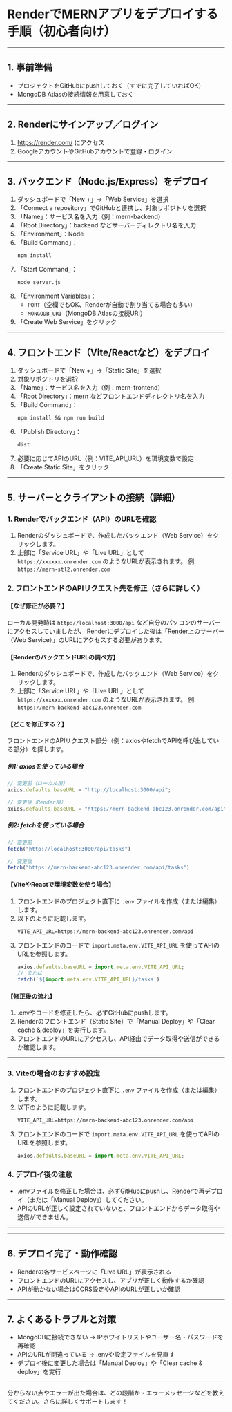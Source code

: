 # RenderでMERNアプリをデプロイする手順（初心者向け）

---

## 1. 事前準備
- プロジェクトをGitHubにpushしておく（すでに完了していればOK）
- MongoDB Atlasの接続情報を用意しておく

---

## 2. Renderにサインアップ／ログイン
1. https://render.com/ にアクセス
2. GoogleアカウントやGitHubアカウントで登録・ログイン

---

## 3. バックエンド（Node.js/Express）をデプロイ
1. ダッシュボードで「New +」→「Web Service」を選択
2. 「Connect a repository」でGitHubと連携し、対象リポジトリを選択
3. 「Name」：サービス名を入力（例：mern-backend）
4. 「Root Directory」：backend などサーバーディレクトリ名を入力
5. 「Environment」：Node
6. 「Build Command」：
   ```
   npm install
   ```
7. 「Start Command」：
   ```
   node server.js
   ```
8. 「Environment Variables」：
   - `PORT`（空欄でもOK、Renderが自動で割り当てる場合も多い）
   - `MONGODB_URI`（MongoDB Atlasの接続URI）
9. 「Create Web Service」をクリック

---

## 4. フロントエンド（Vite/Reactなど）をデプロイ
1. ダッシュボードで「New +」→「Static Site」を選択
2. 対象リポジトリを選択
3. 「Name」：サービス名を入力（例：mern-frontend）
4. 「Root Directory」：mern などフロントエンドディレクトリ名を入力
5. 「Build Command」：
   ```
   npm install && npm run build
   ```
6. 「Publish Directory」：
   ```
   dist
   ```
7. 必要に応じてAPIのURL（例：VITE_API_URL）を環境変数で設定
8. 「Create Static Site」をクリック

---


## 5. サーバーとクライアントの接続（詳細）

### 1. Renderでバックエンド（API）のURLを確認
1. Renderのダッシュボードで、作成したバックエンド（Web Service）をクリックします。
2. 上部に「Service URL」や「Live URL」として `https://xxxxxx.onrender.com` のようなURLが表示されます。
   例: `https://mern-stl2.onrender.com`


### 2. フロントエンドのAPIリクエスト先を修正（さらに詳しく）

#### 【なぜ修正が必要？】
ローカル開発時は `http://localhost:3000/api` など自分のパソコンのサーバーにアクセスしていましたが、
Renderにデプロイした後は「Render上のサーバー（Web Service）」のURLにアクセスする必要があります。

#### 【RenderのバックエンドURLの調べ方】
1. Renderのダッシュボードで、作成したバックエンド（Web Service）をクリックします。
2. 上部に「Service URL」や「Live URL」として `https://xxxxxx.onrender.com` のようなURLが表示されます。
   例: `https://mern-backend-abc123.onrender.com`

#### 【どこを修正する？】
フロントエンドのAPIリクエスト部分（例：axiosやfetchでAPIを呼び出している部分）を探します。

##### 例1: axiosを使っている場合
```js
// 変更前（ローカル用）
axios.defaults.baseURL = "http://localhost:3000/api";

// 変更後（Render用）
axios.defaults.baseURL = "https://mern-backend-abc123.onrender.com/api";
```

##### 例2: fetchを使っている場合
```js
// 変更前
fetch("http://localhost:3000/api/tasks")

// 変更後
fetch("https://mern-backend-abc123.onrender.com/api/tasks")
```

#### 【ViteやReactで環境変数を使う場合】
1. フロントエンドのプロジェクト直下に `.env` ファイルを作成（または編集）します。
2. 以下のように記載します。
   ```
   VITE_API_URL=https://mern-backend-abc123.onrender.com/api
   ```
3. フロントエンドのコードで `import.meta.env.VITE_API_URL` を使ってAPIのURLを参照します。
   ```js
   axios.defaults.baseURL = import.meta.env.VITE_API_URL;
   // または
   fetch(`${import.meta.env.VITE_API_URL}/tasks`)
   ```

#### 【修正後の流れ】
1. .envやコードを修正したら、必ずGitHubにpushします。
2. Renderのフロントエンド（Static Site）で「Manual Deploy」や「Clear cache & deploy」を実行します。
3. フロントエンドのURLにアクセスし、API経由でデータ取得や送信ができるか確認します。

---

### 3. Viteの場合のおすすめ設定
1. フロントエンドのプロジェクト直下に `.env` ファイルを作成（または編集）します。
2. 以下のように記載します。
   ```
   VITE_API_URL=https://mern-backend-abc123.onrender.com/api
   ```
3. フロントエンドのコードで `import.meta.env.VITE_API_URL` を使ってAPIのURLを参照します。
   ```js
   axios.defaults.baseURL = import.meta.env.VITE_API_URL;
   ```

### 4. デプロイ後の注意
- .envファイルを修正した場合は、必ずGitHubにpushし、Renderで再デプロイ（または「Manual Deploy」）してください。
- APIのURLが正しく設定されていないと、フロントエンドからデータ取得や送信ができません。

---

---

## 6. デプロイ完了・動作確認
- Renderの各サービスページに「Live URL」が表示される
- フロントエンドのURLにアクセスし、アプリが正しく動作するか確認
- APIが動かない場合はCORS設定やAPIのURLが正しいか確認

---

## 7. よくあるトラブルと対策
- MongoDBに接続できない → IPホワイトリストやユーザー名・パスワードを再確認
- APIのURLが間違っている → .envや設定ファイルを見直す
- デプロイ後に変更した場合は「Manual Deploy」や「Clear cache & deploy」を実行

---

分からない点やエラーが出た場合は、どの段階か・エラーメッセージなどを教えてください。さらに詳しくサポートします！
